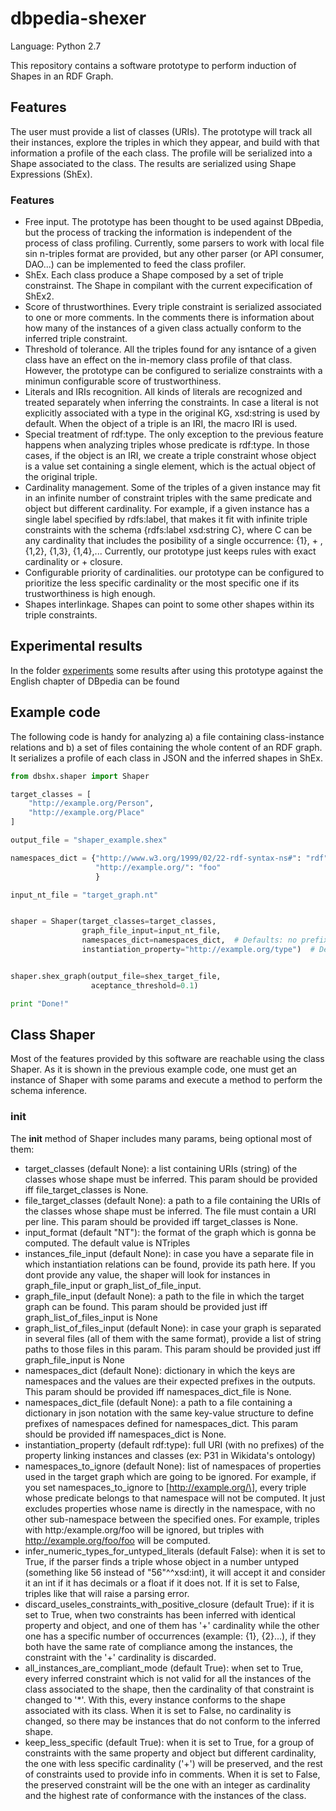 # dbpedia-shexer

Language: Python 2.7

This repository contains a software prototype to perform induction of Shapes in an RDF Graph. 

## Features
The user must provide a list of classes (URIs). The prototype will track all their instances, explore the triples in which they appear, and build with that information a profile of the each class.
The profile will be serialized into a Shape associated to the class. The results are serialized using Shape Expressions (ShEx).

### Features

* Free input. The prototype has been thought to be used against DBpedia, but the process of tracking the information is independent of the process of class profiling. Currently, some parsers to work with local file sin n-triples format are provided, but any other parser (or API consumer, DAO...) can be implemented to feed the class profiler.
* ShEx. Each class produce a Shape composed by a set of triple constrainst. The Shape in compilant with the current expecification of ShEx2.
* Score of thrustworthines. Every triple constraint is serialized associated to one or more comments. In the comments there is information about how many of the instances of a given class actually conform to the inferred triple constraint.
* Threshold of tolerance. All the triples found for any isntance of a given class have an effect on the in-memory class profile of that class. However, the prototype can be configured to serialize constraints with a minimun configurable score of trustworthiness.
* Literals and IRIs recognition. All kinds of literals are recognized and treated separately when inferring the constraints. In case a literal is not explicitly associated with a type in the original KG, xsd:string is used by default. When the object of a triple is an IRI, the macro IRI is used.
* Special treatment of rdf:type. The only exception to the previous feature happens when analyzing triples whose predicate is rdf:type. In those cases, if the object is an IRI, we create a triple constraint whose object is a value set containing a single element, which is the actual object of the original triple.
* Cardinality management. Some of the triples of a given instance may fit in an infinite number of constraint triples with the same predicate and object but different cardinality. For example, if a given instance has a single label specified by rdfs:label, that makes it fit with infinite triple constraints with the schema {rdfs:label xsd:string C}, where C can be any cardinality that includes the posibility of a single occurrence: {1}, + , {1,2}, {1,3}, {1,4},... Currently, our prototype just keeps rules with exact cardinality or + closure. 
* Configurable priority of cardinalities. our prototype can be configured to prioritize the less specific cardinality or the most specific one if its trustworthiness is high enough.
* Shapes interlinkage. Shapes can point to some other shapes within its triple constraints.

## Experimental results

In the folder [experiments](https://github.com/DaniFdezAlvarez/dbpedia-shexer/tree/develop/experiments) some results after using this prototype against the English chapter of DBpedia can be found


## Example code

The following code is handy for analyzing a) a file containing class-instance relations and b) a set of files containing the whole content of an RDF graph. It serializes a profile of each class in JSON and the inferred shapes in ShEx.

```python
from dbshx.shaper import Shaper

target_classes = [
    "http://example.org/Person",
    "http://example.org/Place"
]

output_file = "shaper_example.shex"

namespaces_dict = {"http://www.w3.org/1999/02/22-rdf-syntax-ns#": "rdf",
                   "http://example.org/": "foo"
                   }

input_nt_file = "target_graph.nt"


shaper = Shaper(target_classes=target_classes,
                graph_file_input=input_nt_file,
                namespaces_dict=namespaces_dict,  # Defaults: no prefixes
                instantiation_property="http://example.org/type")  # Default rdf:type


shaper.shex_graph(output_file=shex_target_file,
                  aceptance_threshold=0.1)

print "Done!"

```

## Class Shaper

Most of the features provided by this software are reachable using the class Shaper. As it is shown in the previous example code, one must get an instance of Shaper with some params and execute a method to perform the schema inference.

### init
The __init__ method of Shaper includes many params, being optional most of them:

* target_classes (default None): a list containing URIs (string) of the classes whose shape must be inferred. This param should be provided iff file_target_classes is None.
* file_target_classes (default None): a path to a file containing the URIs of the classes whose shape must be inferred. The file must contain a URI per line. This param should be provided iff target_classes is None.
* input_format (default "NT"): the format of the graph which is gonna be computed. The default value is NTriples
* instances_file_input (default None): in case you have a separate file in which instantiation relations can be found, provide its path here. If you dont provide any value, the shaper will look for instances in graph_file_input or graph_list_of_file_input.
* graph_file_input (default None): a path to the file in which the target graph can be found. This param should be provided just iff graph_list_of_files_input is None
* graph_list_of_files_input (default None): in case your graph is separated in several files (all of them with the same format), provide a list of string paths to those files in this param. This param should be provided just iff graph_file_input is None
* namespaces_dict (default None): dictionary in which the keys are namespaces and the values are their expected prefixes in the outputs. This param should be provided iff namespaces_dict_file is None.
* namespaces_dict_file (default None): a path to a file containing a dictionary in json notation with the same key-value structure to define prefixes of namespaces defined for namespaces_dict. This param should be provided iff namespaces_dict is None.
* instantiation_property (default rdf:type): full URI (with no prefixes) of the property linking instances and classes (ex: P31 in Wikidata's ontology)
* namespaces_to_ignore (default None): list of namespaces of properties used in the target graph which are going to be ignored. For example, if you set namespaces_to_ignore to \[http://example.org/\], every triple whose predicate belongs to that namespace will not be computed. It just excludes properties whose name is directly in the namespace, with no other sub-namespace between the specified ones. For example, triples with http:/example.org/foo will be ignored, but triples with http://example.org/foo/foo will be computed.
* infer_numeric_types_for_untyped_literals (default False): when it is set to True, if the parser finds a triple whose object in a number untyped (something like 56 instead of "56"^^xsd:int), it will accept it and consider it an int if it has decimals or a float if it does not. If it is set to False, triples like that will raise a parsing error.
* discard_useles_constraints_with_positive_closure (default True): if it is set to True, when two constraints has been inferred with identical property and object, and one of them has '+' cardinality while the other one has a specific number of occurrences (example: {1}, {2}...), if they both have the same rate of compliance among the instances, the constraint with the '+' cardinality is discarded.
* all_instances_are_compliant_mode (default True): when set to True, every inferred constraint which is not valid for all the instances of the class associated to the shape, then the cardinality of that constraint is changed to '\*'. With this, every instance conforms to the shape associated with its class. When it is set to False, no cardinality is changed, so there may be instances that do not conform to the inferred shape.
* keep_less_specific (default True): when it is set to True, for a group of constraints with the same property and object but different cardinality, the one with less specific cardinality ('+') will be preserved, and the rest of constraints used to provide info in comments. When it is set to False, the preserved constraint will be the one with an integer as cardinality and the highest rate of conformance with the instances of the class.
